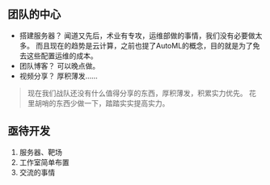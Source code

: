 ## 团队的中心
* 搭建服务器？
闻道又先后，术业有专攻，运维部做的事情，我们没有必要做太多。
而且现在的趋势是云计算，之前也提了AutoML的概念，目的就是为了免去这些配置运维的成本。
* 团队博客？ 可以晚点做。
* 视频分享？ 厚积薄发……

> 现在我们战队还没有什么值得分享的东西，厚积薄发，积累实力优先。
> 花里胡哨的东西少做一下，踏踏实实提高实力。

## 亟待开发
1. 服务器、靶场
1. 工作室简单布置
1. 交流的事情
